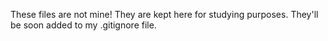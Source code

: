 These files are not mine! They are kept here for studying purposes. They'll be soon added to my .gitignore file.
